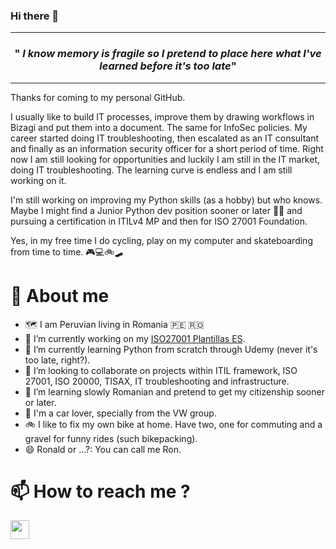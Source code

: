 ### Hi there 👋


<hr>
<!-- MAIN PHRASE SECTION -->
<span>
  <span>
    <h3 align="center">"<em>
I know memory is fragile so I pretend to place here what I've learned before it's too late</em>"
    </h3>
</span>
<hr>

Thanks for coming to my personal GitHub.
  

  I usually like to build IT processes, improve them by drawing workflows in Bizagi and put them into a document. The same for InfoSec policies. 
  My career started doing IT troubleshooting, then escalated as an IT consultant and finally as an information security officer for a short period of time. 
  Right now I am still looking for opportunities and luckily I am still in the IT market, doing IT troubleshooting. 
  The learning curve is endless and I am still working on it.
  
  I'm still working on improving my Python skills (as a hobby)  but who knows.
  Maybe I might find a Junior Python dev position sooner or later 🐍🤞 and pursuing a certification in ITILv4 MP and then for ISO 27001 Foundation.

  Yes, in my free time I do cycling, play on my computer and skateboarding from time to time.
  🎮💻🚲🛹
 
  
# 🧔 About me
  
- 🗺️ I am Peruvian living in Romania 🇵🇪 🇷🇴
- 🔭 I’m currently working on my [ISO27001 Plantillas ES](https://github.com/afalconr/ISO27001-plantillasES).
- 📖 I’m currently learning Python from scratch through Udemy (never it's too late, right?).
- 🤝 I’m looking to collaborate on projects within ITIL framework, ISO 27001, ISO 20000, TISAX, IT troubleshooting and infrastructure.
- 🤔 I’m learning slowly Romanian and pretend to get my citizenship sooner or later.
- 🚗 I'm a car lover, specially from the VW group.
- 🚲 I like to fix my own bike at home. Have two, one for commuting and a gravel for funny rides (such bikepacking).
- 😄 Ronald or ...?: You can call me Ron.

  
 # 📫 How to reach me ?
  [<img src="https://upload.wikimedia.org/wikipedia/commons/thumb/c/ca/LinkedIn_logo_initials.png/900px-LinkedIn_logo_initials.png" width="30px">](https://www.linkedin.com/in/ronald-andradef/)
